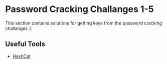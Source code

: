 # Password Cracking Challanges 1-5

This section contains solutions for getting keys from the password cracking challanges :)

## Useful Tools
- [HashCat](https://hashcat.net/hashcat/)
